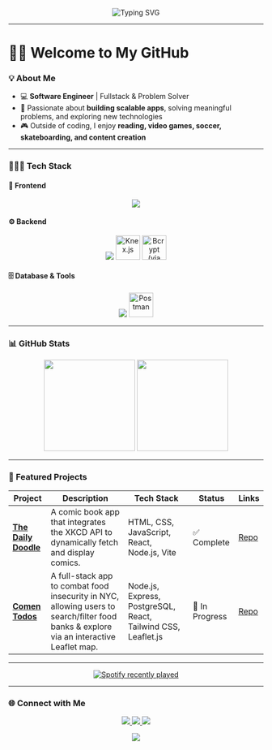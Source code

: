 <!-- Typing Animation -->
<p align="center">
  <img src="https://readme-typing-svg.demolab.com?font=Fira+Code&weight=500&size=24&duration=2500&pause=1000&color=00AAFF&center=true&vCenter=true&width=600&lines=Hi%2C+I'm+King!;Software+Engineer;Fullstack+Developer;Aspiring+Content+Creator;Tech+Enthusiast" alt="Typing SVG" />
</p>

---

# 👋🏽 Welcome to My GitHub  

### 💡 About Me  
- 💻 **Software Engineer** | Fullstack & Problem Solver  
- 🚀 Passionate about **building scalable apps**, solving meaningful problems, and exploring new technologies  
- 🎮 Outside of coding, I enjoy **reading, video games, soccer, skateboarding, and content creation**  

---

### 👨🏽‍💻 Tech Stack  

#### 🎨 Frontend  
<p align="center">
  <img src="https://skillicons.dev/icons?i=html,css,js,react,tailwind,bootstrap,vite,figma" />
</p>

#### ⚙️ Backend  
<p align="center">
  <img src="https://skillicons.dev/icons?i=nodejs,express" />
  <img src="https://cdn.jsdelivr.net/gh/devicons/devicon/icons/knexjs/knexjs-original.svg" width="48" height="48" alt="Knex.js" />
  <img src="https://cdn.jsdelivr.net/gh/devicons/devicon/icons/npm/npm-original-wordmark.svg" width="48" height="48" alt="Bcrypt (via npm)" />
</p>

#### 🗄️ Database & Tools  
<p align="center">
  <img src="https://skillicons.dev/icons?i=postgresql,git,github,vscode" />
  <img src="https://www.vectorlogo.zone/logos/getpostman/getpostman-icon.svg" width="48" height="48" alt="Postman" />
</p>


---

### 📊 GitHub Stats  
<p align="center">
  <img src="https://github-readme-stats.vercel.app/api?username=kingmcleod&show_icons=true&theme=tokyonight&hide_border=true&bg_color=0D1117&title_color=00aaff&icon_color=00aaff" height="180em" />
  <img src="https://github-readme-stats.vercel.app/api/top-langs/?username=kingmcleod&layout=compact&theme=tokyonight&hide_border=true&bg_color=0D1117&title_color=00aaff" height="180em" />
</p>

---

### 🚀 Featured Projects  

| Project | Description | Tech Stack | Status | Links |
|---------|-------------|------------|--------|-------|
| **[The Daily Doodle](https://kingmcleod.github.io/the-daily-doodle/)** | A comic book app that integrates the XKCD API to dynamically fetch and display comics. | HTML, CSS, JavaScript, React, Node.js, Vite | ✅ Complete | [Repo](https://github.com/kingmcleod/the-daily-doodle) |
| **[Comen Todos](https://github.com/KJIT-Corp/comen-todos)** | A full-stack app to combat food insecurity in NYC, allowing users to search/filter food banks & explore via an interactive Leaflet map. | Node.js, Express, PostgreSQL, React, Tailwind CSS, Leaflet.js | 🚧 In Progress | [Repo](https://github.com/KJIT-Corp/comen-todos) |

---

<div align="center">
  <a href="https://open.spotify.com/user/3133qbpcywdggbw527cfudb5hgpy">
    <img src="https://spotify-recently-played-readme.vercel.app/api?user=3133qbpcywdggbw527cfudb5hgpy&count=5" alt="Spotify recently played"  />
  </a>
</div>

---

### 🌐 Connect with Me  
<p align="center">
  <a href="https://linkedin.com/in/kingmmcleod" target="_blank">
    <img src="https://skillicons.dev/icons?i=linkedin" />
  </a>
  <a href="mailto:kingmmcleod@outlook.com">
    <img src="https://skillicons.dev/icons?i=gmail" />
  </a>
  <a href="https://github.com/kingmcleod" target="_blank">
    <img src="https://skillicons.dev/icons?i=github" />
  </a>
</p>

<div align="center">
  <img src="https://capsule-render.vercel.app/api?type=waving&color=00AAFF&height=120&section=footer" />
</div>
